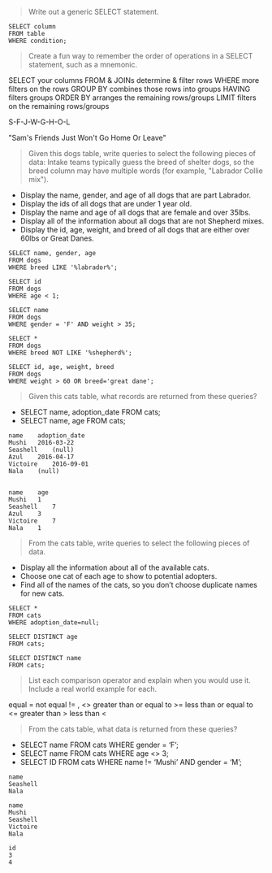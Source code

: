 >Write out a generic SELECT statement.

```
SELECT column
FROM table
WHERE condition;
```

>Create a fun way to remember the order of operations in a SELECT statement, such as a mnemonic.

SELECT your columns
FROM & JOINs determine & filter rows
WHERE more filters on the rows
GROUP BY combines those rows into groups
HAVING filters groups
ORDER BY arranges the remaining rows/groups
LIMIT filters on the remaining rows/groups

S-F-J-W-G-H-O-L

"Sam's Friends Just Won't Go Home Or Leave"

>Given this dogs table, write queries to select the following pieces of data:
Intake teams typically guess the breed of shelter dogs, so the breed column may have multiple words (for example, "Labrador Collie mix").
* Display the name, gender, and age of all dogs that are part Labrador.
* Display the ids of all dogs that are under 1 year old.
* Display the name and age of all dogs that are female and over 35lbs.
* Display all of the information about all dogs that are not Shepherd mixes.
* Display the id, age, weight, and breed of all dogs that are either over 60lbs or Great Danes.

```
SELECT name, gender, age
FROM dogs
WHERE breed LIKE '%labrador%';

SELECT id
FROM dogs
WHERE age < 1;

SELECT name
FROM dogs
WHERE gender = 'F' AND weight > 35;

SELECT *
FROM dogs
WHERE breed NOT LIKE '%shepherd%';

SELECT id, age, weight, breed
FROM dogs
WHERE weight > 60 OR breed='great dane';

```

>Given this cats table, what records are returned from these queries?
* SELECT name, adoption_date FROM cats;
* SELECT name, age FROM cats;

```
name	adoption_date
Mushi	2016-03-22
Seashell	(null)
Azul	2016-04-17
Victoire	2016-09-01
Nala	(null)


name	age
Mushi	1
Seashell	7
Azul	3
Victoire	7
Nala	1
```

>From the cats table, write queries to select the following pieces of data.
* Display all the information about all of the available cats.
* Choose one cat of each age to show to potential adopters.
* Find all of the names of the cats, so you don’t choose duplicate names for new cats.

```
SELECT *
FROM cats
WHERE adoption_date=null;

SELECT DISTINCT age
FROM cats;

SELECT DISTINCT name
FROM cats;
```

>List each comparison operator and explain when you would use it. Include a real world example for each.

equal =
not equal != , <>
greater than or equal to >=
less than or equal to <=
greater than >
less than <


>From the cats table, what data is returned from these queries?
* SELECT name FROM cats WHERE gender = ‘F’;
* SELECT name FROM cats WHERE age <> 3;
* SELECT ID FROM cats WHERE name != ‘Mushi’ AND gender = ‘M’;

```
name
Seashell
Nala

name
Mushi
Seashell
Victoire
Nala

id
3
4
```
